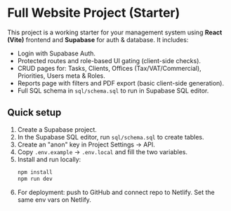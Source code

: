 # Full Website Project (Starter)
This project is a working starter for your management system using **React (Vite)** frontend and **Supabase** for auth & database.
It includes:
- Login with Supabase Auth.
- Protected routes and role-based UI gating (client-side checks).
- CRUD pages for: Tasks, Clients, Offices (Tax/VAT/Commercial), Priorities, Users meta & Roles.
- Reports page with filters and PDF export (basic client-side generation).
- Full SQL schema in `sql/schema.sql` to run in Supabase SQL editor.

## Quick setup
1. Create a Supabase project.
2. In the Supabase SQL editor, run `sql/schema.sql` to create tables.
3. Create an "anon" key in Project Settings → API.
4. Copy `.env.example` -> `.env.local` and fill the two variables.
5. Install and run locally:
   ```bash
   npm install
   npm run dev
   ```
6. For deployment: push to GitHub and connect repo to Netlify. Set the same env vars on Netlify.
